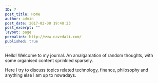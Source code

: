 ```yaml
---
ID: 7
post_title: Home
author: admin
post_date: 2017-02-08 19:48:23
post_excerpt: ""
layout: page
permalink: http://www.navedali.com/
published: true
---
```

Hello! Welcome to my journal.&nbsp;An amalgamation of random thoughts, with some organised content sprinkled sparsely.

Here I try to discuss topics related technology, finance, philosophy and anything else I am up to nowadays.